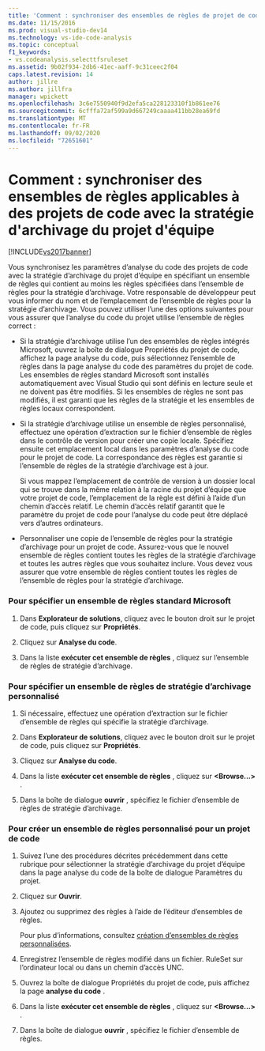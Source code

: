 ```yaml
---
title: 'Comment : synchroniser des ensembles de règles de projet de code avec la stratégie d’archivage du projet d’équipe | Microsoft Docs'
ms.date: 11/15/2016
ms.prod: visual-studio-dev14
ms.technology: vs-ide-code-analysis
ms.topic: conceptual
f1_keywords:
- vs.codeanalysis.selecttfsruleset
ms.assetid: 9b02f934-2db6-41ec-aaff-9c31ceec2f04
caps.latest.revision: 14
author: jillre
ms.author: jillfra
manager: wpickett
ms.openlocfilehash: 3c6e7550940f9d2efa5ca228123310f1b861ee76
ms.sourcegitcommit: 6cfffa72af599a9d667249caaaa411bb28ea69fd
ms.translationtype: MT
ms.contentlocale: fr-FR
ms.lasthandoff: 09/02/2020
ms.locfileid: "72651601"
---
```

# <a name="how-to-synchronize-code-project-rule-sets-with-team-project-check-in-policy"></a>Comment : synchroniser des ensembles de règles applicables à des projets de code avec la stratégie d'archivage du projet d'équipe
[!INCLUDE[vs2017banner](../includes/vs2017banner.md)]

Vous synchronisez les paramètres d’analyse du code des projets de code avec la stratégie d’archivage du projet d’équipe en spécifiant un ensemble de règles qui contient au moins les règles spécifiées dans l’ensemble de règles pour la stratégie d’archivage. Votre responsable de développeur peut vous informer du nom et de l’emplacement de l’ensemble de règles pour la stratégie d’archivage. Vous pouvez utiliser l’une des options suivantes pour vous assurer que l’analyse du code du projet utilise l’ensemble de règles correct :

- Si la stratégie d’archivage utilise l’un des ensembles de règles intégrés Microsoft, ouvrez la boîte de dialogue Propriétés du projet de code, affichez la page analyse du code, puis sélectionnez l’ensemble de règles dans la page analyse du code des paramètres du projet de code. Les ensembles de règles standard Microsoft sont installés automatiquement avec Visual Studio qui sont définis en lecture seule et ne doivent pas être modifiés. Si les ensembles de règles ne sont pas modifiés, il est garanti que les règles de la stratégie et les ensembles de règles locaux correspondent.

- Si la stratégie d’archivage utilise un ensemble de règles personnalisé, effectuez une opération d’extraction sur le fichier d’ensemble de règles dans le contrôle de version pour créer une copie locale. Spécifiez ensuite cet emplacement local dans les paramètres d’analyse du code pour le projet de code. La correspondance des règles est garantie si l’ensemble de règles de la stratégie d’archivage est à jour.

     Si vous mappez l’emplacement de contrôle de version à un dossier local qui se trouve dans la même relation à la racine du projet d’équipe que votre projet de code, l’emplacement de la règle est défini à l’aide d’un chemin d’accès relatif. Le chemin d’accès relatif garantit que le paramètre du projet de code pour l’analyse du code peut être déplacé vers d’autres ordinateurs.

- Personnaliser une copie de l’ensemble de règles pour la stratégie d’archivage pour un projet de code. Assurez-vous que le nouvel ensemble de règles contient toutes les règles de la stratégie d’archivage et toutes les autres règles que vous souhaitez inclure. Vous devez vous assurer que votre ensemble de règles contient toutes les règles de l’ensemble de règles pour la stratégie d’archivage.

### <a name="to-specify-a-microsoft-standard-rule-set"></a>Pour spécifier un ensemble de règles standard Microsoft

1. Dans **Explorateur de solutions**, cliquez avec le bouton droit sur le projet de code, puis cliquez sur **Propriétés**.

2. Cliquez sur **Analyse du code**.

3. Dans la liste **exécuter cet ensemble de règles** , cliquez sur l’ensemble de règles de stratégie d’archivage.

### <a name="to-specify-a-custom-check-in-policy-rule-set"></a>Pour spécifier un ensemble de règles de stratégie d’archivage personnalisé

1. Si nécessaire, effectuez une opération d’extraction sur le fichier d’ensemble de règles qui spécifie la stratégie d’archivage.

2. Dans **Explorateur de solutions**, cliquez avec le bouton droit sur le projet de code, puis cliquez sur **Propriétés**.

3. Cliquez sur **Analyse du code**.

4. Dans la liste **exécuter cet ensemble de règles** , cliquez sur **\<Browse...>** .

5. Dans la boîte de dialogue **ouvrir** , spécifiez le fichier d’ensemble de règles de stratégie d’archivage.

### <a name="to-create-a-custom-rule-set-for-a-code-project"></a>Pour créer un ensemble de règles personnalisé pour un projet de code

1. Suivez l’une des procédures décrites précédemment dans cette rubrique pour sélectionner la stratégie d’archivage du projet d’équipe dans la page analyse du code de la boîte de dialogue Paramètres du projet.

2. Cliquez sur **Ouvrir**.

3. Ajoutez ou supprimez des règles à l’aide de l’éditeur d’ensembles de règles.

     Pour plus d’informations, consultez [création d’ensembles de règles personnalisées](../code-quality/creating-custom-code-analysis-rule-sets.md).

4. Enregistrez l’ensemble de règles modifié dans un fichier. RuleSet sur l’ordinateur local ou dans un chemin d’accès UNC.

5. Ouvrez la boîte de dialogue Propriétés du projet de code, puis affichez la page **analyse du code** .

6. Dans la liste **exécuter cet ensemble de règles** , cliquez sur **\<Browse...>** .

7. Dans la boîte de dialogue **ouvrir** , spécifiez le fichier d’ensemble de règles.
